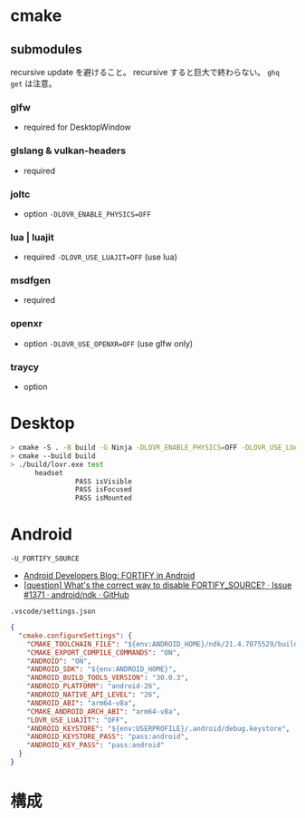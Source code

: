 # cmake

## submodules

recursive update を避けること。
recursive すると巨大で終わらない。
`ghq get` は注意。

### glfw

- required for DesktopWindow

### glslang & vulkan-headers

- required

### joltc

- option `-DLOVR_ENABLE_PHYSICS=OFF`

### lua | luajit

- required `-DLOVR_USE_LUAJIT=OFF` (use lua)

### msdfgen

- required

### openxr

- option `-DLOVR_USE_OPENXR=OFF` (use glfw only)

### traycy

- option

# Desktop

```sh
> cmake -S . -B build -G Ninja -DLOVR_ENABLE_PHYSICS=OFF -DLOVR_USE_LUAJIT=OFF -DLOVR_USE_OPENXR=OFF -DCMAKE_EXPORT_COMPILE_COMMANDS=1
> cmake --build build
> ./build/lovr.exe test
      headset
                PASS isVisible
                PASS isFocused
                PASS isMounted
```

# Android

`-U_FORTIFY_SOURCE`

- [Android Developers Blog: FORTIFY in Android](https://android-developers.googleblog.com/2017/04/fortify-in-android.html)
- [[question] What's the correct way to disable FORTIFY_SOURCE? · Issue #1371 · android/ndk · GitHub](https://github.com/android/ndk/issues/1371)

`.vscode/settings.json`

```json
{
  "cmake.configureSettings": {
    "CMAKE_TOOLCHAIN_FILE": "${env:ANDROID_HOME}/ndk/21.4.7075529/build/cmake/android.toolchain.cmake",
    "CMAKE_EXPORT_COMPILE_COMMANDS": "ON",
    "ANDROID": "ON",
    "ANDROID_SDK": "${env:ANDROID_HOME}",
    "ANDROID_BUILD_TOOLS_VERSION": "30.0.3",
    "ANDROID_PLATFORM": "android-26",
    "ANDROID_NATIVE_API_LEVEL": "26",
    "ANDROID_ABI": "arm64-v8a",
    "CMAKE_ANDROID_ARCH_ABI": "arm64-v8a",
    "LOVR_USE_LUAJIT": "OFF",
    "ANDROID_KEYSTORE": "${env:USERPROFILE}/.android/debug.keystore",
    "ANDROID_KEYSTORE_PASS": "pass:android",
    "ANDROID_KEY_PASS": "pass:android"
  }
}
```

# 構成
